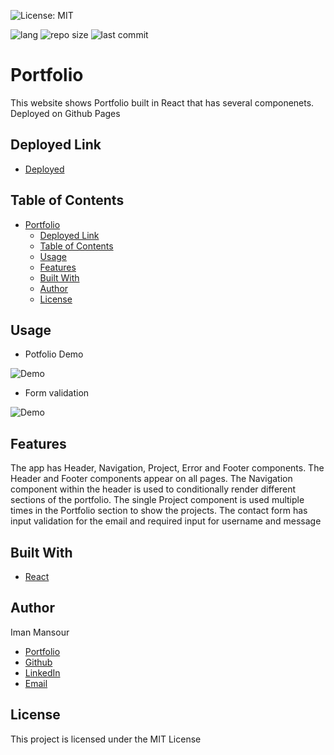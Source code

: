 ![License: MIT](https://img.shields.io/badge/License-MIT-yellow.svg)

![lang](https://img.shields.io/github/languages/top/imanmansour86/react-portfolio)
![repo size](https://img.shields.io/github/repo-size/imanmansour86/react-portfolio)
![last commit](https://img.shields.io/github/last-commit/imanmansour86/react-portfolio)

# Portfolio

This website shows Portfolio built in React that has several componenets. Deployed on Github Pages

## Deployed Link

- [Deployed](https://imanmansour86.github.io/react-portfolio/)

## Table of Contents

- [Portfolio](#portfolio)
  - [Deployed Link](#deployed-link)
  - [Table of Contents](#table-of-contents)
  - [Usage](#usage)
  - [Features](#features)
  - [Built With](#built-with)
  - [Author](#author)
  - [License](#license)

## Usage

- Potfolio Demo

![Demo](../../assets/../code/react-portfolio/src/assets/demo.gif)

- Form validation

![Demo](../../assets/../code/react-portfolio/src/assets/validate.gif)

## Features

The app has Header, Navigation, Project, Error and Footer components. The Header and Footer components appear on all pages. The Navigation component within the header is used to conditionally render different sections of the portfolio. The single Project component is used multiple times in the Portfolio section to show the projects. The contact form has input validation for the email and required input for username and message

## Built With

- [React](https://reactjs.org/)

## Author

Iman Mansour

- [Portfolio](https://imanmansour86.github.io/new-portfolio/)
- [Github](https://github.com/imanmansour86)
- [LinkedIn](https://www.linkedin.com/in/iman-mansour-51391515/)
- [Email](mailto:imanmansour86@gmail.com)

## License

This project is licensed under the MIT License
